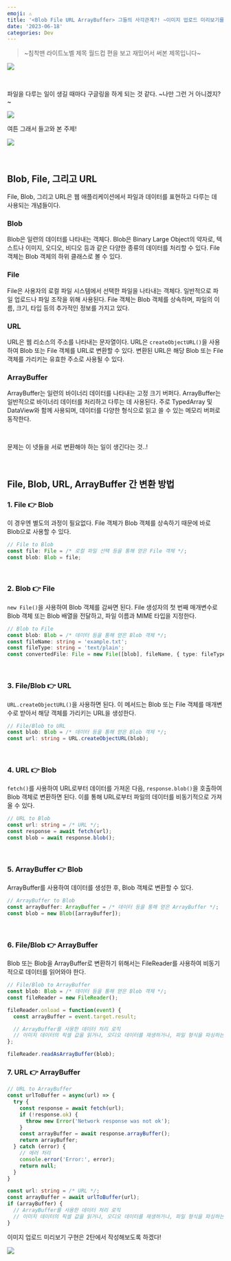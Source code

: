 ```yaml
---
emoji: ⚠️
title: '<Blob File URL ArrayBuffer> 그들의 사각관계?! ~이미지 업로드 미리보기를 구현하고 싶습니다~ : 1탄'
date: '2023-06-18'
categories: Dev
---
```


> ~침착맨 라이트노벨 제목 월드컵 편을 보고 재밌어서 써본 제목입니다~

![](0.jpeg)

&nbsp;

파일을 다루는 일이 생길 때마다 구글링을 하게 되는 것 같다. ~나만 그런 거 아니겠지?~

![](1.gif)

여튼 그래서 들고와 본 주제!

![](2.png)

&nbsp;

## Blob, File, 그리고 URL

File, Blob, 그리고 URL은 웹 애플리케이션에서 파일과 데이터를 표현하고 다루는 데 사용되는 개념들이다.

### Blob
Blob은 일련의 데이터를 나타내는 객체다. Blob은 Binary Large Object의 약자로, 텍스트나 이미지, 오디오, 비디오 등과 같은 다양한 종류의 데이터를 처리할 수 있다. File 객체는 Blob 객체의 하위 클래스로 볼 수 있다.

### File
File은 사용자의 로컬 파일 시스템에서 선택한 파일을 나타내는 객체다. 일반적으로 파일 업로드나 파일 조작을 위해 사용된다. File 객체는 Blob 객체를 상속하며, 파일의 이름, 크기, 타입 등의 추가적인 정보를 가지고 있다.

### URL
URL은 웹 리소스의 주소를 나타내는 문자열이다. URL은 `createObjectURL()`을 사용하여 Blob 또는 File 객체를 URL로 변환할 수 있다. 변환된 URL은 해당 Blob 또는 File 객체를 가리키는 유효한 주소로 사용될 수 있다.

### ArrayBuffer
ArrayBuffer는 일련의 바이너리 데이터를 나타내는 고정 크기 버퍼다. ArrayBuffer는 일반적으로 바이너리 데이터를 처리하고 다루는 데 사용된다. 주로 TypedArray 및 DataView와 함께 사용되며, 데이터를 다양한 형식으로 읽고 쓸 수 있는 메모리 버퍼로 동작한다.

&nbsp;

문제는 이 넷들을 서로 변환해야 하는 일이 생긴다는 것..!

&nbsp;

## File, Blob, URL, ArrayBuffer 간 변환 방법

### 1. File 👉 Blob
이 경우엔 별도의 과정이 필요없다. File 객체가 Blob 객체를 상속하기 때문에 바로 Blob으로 사용할 수 있다.

```ts
// File to Blob
const file: File = /* 로컬 파일 선택 등을 통해 얻은 File 객체 */;
const blob: Blob = file;
```

&nbsp;

### 2. Blob 👉 File
`new File()`을 사용하여 Blob 객체를 감싸면 된다. File 생성자의 첫 번째 매개변수로 Blob 객체 또는 Blob 배열을 전달하고, 파일 이름과 MIME 타입을 지정한다.

```ts
// Blob to File
const blob: Blob = /* 데이터 등을 통해 얻은 Blob 객체 */;
const fileName: string = 'example.txt';
const fileType: string = 'text/plain';
const convertedFile: File = new File([blob], fileName, { type: fileType });
```

&nbsp;

### 3. File/Blob 👉 URL
`URL.createObjectURL()`을 사용하면 된다. 이 메서드는 Blob 또는 File 객체를 매개변수로 받아서 해당 객체를 가리키는 URL을 생성한다.

```ts
// File/Blob to URL
const blob: Blob = /* 데이터 등을 통해 얻은 Blob 객체 */;
const url: string = URL.createObjectURL(blob);
```

&nbsp;

### 4. URL 👉 Blob
`fetch()`를 사용하여 URL로부터 데이터를 가져온 다음, `response.blob()`을 호출하여 Blob 객체로 변환하면 된다. 이를 통해 URL로부터 파일의 데이터를 비동기적으로 가져올 수 있다.

```ts
// URL to Blob
const url: string = /* URL */;
const response = await fetch(url);
const blob = await response.blob();
```

&nbsp;

### 5. ArrayBuffer 👉 Blob
ArrayBuffer를 사용하여 데이터를 생성한 후, Blob 객체로 변환할 수 있다.

```ts
// ArrayBuffer to Blob
const arrayBuffer: ArrayBuffer = /* 데이터 등을 통해 얻은 ArrayBuffer */;
const blob = new Blob([arrayBuffer]);
```

&nbsp;

### 6. File/Blob 👉 ArrayBuffer
Blob 또는 Blob을 ArrayBuffer로 변환하기 위해서는 FileReader를 사용하여 비동기적으로 데이터를 읽어와야 한다.

```ts
// File/Blob to ArrayBuffer
const blob: Blob = /* 데이터 등을 통해 얻은 Blob 객체 */;
const fileReader = new FileReader();

fileReader.onload = function(event) {
  const arrayBuffer = event.target.result;

  // ArrayBuffer를 사용한 데이터 처리 로직
  // 이미지 데이터의 픽셀 값을 읽거나, 오디오 데이터를 재생하거나, 파일 형식을 파싱하는 등..
};

fileReader.readAsArrayBuffer(blob);
```

### 7. URL 👉 ArrayBuffer
```ts
// URL to ArrayBuffer
const urlToBuffer = async(url) => {
  try {
    const response = await fetch(url);
    if (!response.ok) {
      throw new Error('Network response was not ok');
    }
    const arrayBuffer = await response.arrayBuffer();
    return arrayBuffer;
  } catch (error) {
    // 에러 처리
    console.error('Error:', error);
    return null;
  }
}

const url: string = /* URL */;
const arrayBuffer = await urlToBuffer(url);
if (arrayBuffer) {
  // ArrayBuffer를 사용한 데이터 처리 로직
  // 이미지 데이터의 픽셀 값을 읽거나, 오디오 데이터를 재생하거나, 파일 형식을 파싱하는 등..
}
```

이미지 업로드 미리보기 구현은 2탄에서 작성해보도록 하겠다!

![](3.webp)